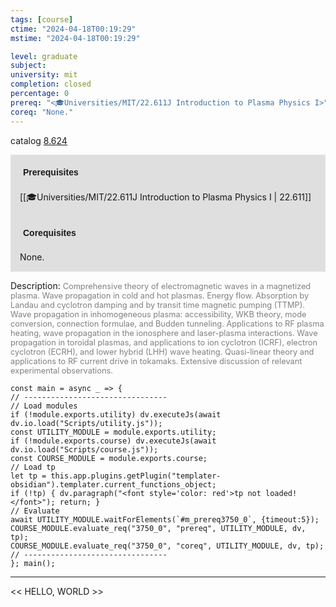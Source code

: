 ```yaml
---
tags: [course]
ctime: "2024-04-18T00:19:29"
mstime: "2024-04-18T00:19:29"

level: graduate
subject: 
university: mit
completion: closed
percentage: 0
prereq: "<🎓Universities/MIT/22.611J Introduction to Plasma Physics I>"
coreq: "None."
---
```


catalog [8.624](http://student.mit.edu/catalog/m8b.html#8.624)

<span style="display: block; padding: 15px; background-color: rgb(100, 100, 100, 0.2);"><font id="m_prereq3750_0" style="display: block; font-family: Arial, sans-serif; font-weight: bold; padding: 5px">Prerequisites</font><br><span id="prereq3750_0">[[🎓Universities/MIT/22.611J Introduction to Plasma Physics I | 22.611]]</span></span>
<span style="display: block; padding: 15px; background-color: rgb(100, 100, 100, 0.2);"><font id="m_coreq3750_0" style="display: block; font-family: Arial, sans-serif; font-weight: bold; padding: 5px">Corequisites</font><br><span id="coreq3750_0">None.</span></span>

<font style="">Description:</font>
<font style="color: grey; font-size: 0.8rem;">Comprehensive theory of electromagnetic waves in a magnetized plasma. Wave propagation in cold and hot plasmas. Energy flow. Absorption by Landau and cyclotron damping and by transit time magnetic pumping (TTMP). Wave propagation in inhomogeneous plasma: accessibility, WKB theory, mode conversion, connection formulae, and Budden tunneling. Applications to RF plasma heating, wave propagation in the ionosphere and laser-plasma interactions. Wave propagation in toroidal plasmas, and applications to ion cyclotron (ICRF), electron cyclotron (ECRH), and lower hybrid (LHH) wave heating. Quasi-linear theory and applications to RF current drive in tokamaks. Extensive discussion of relevant experimental observations.</font>

```dataviewjs
const main = async _ => {
// --------------------------------
// Load modules
if (!module.exports.utility) dv.executeJs(await dv.io.load("Scripts/utility.js"));
const UTILITY_MODULE = module.exports.utility;
if (!module.exports.course) dv.executeJs(await dv.io.load("Scripts/course.js"));
const COURSE_MODULE = module.exports.course;
// Load tp
let tp = this.app.plugins.getPlugin("templater-obsidian").templater.current_functions_object;
if (!tp) { dv.paragraph("<font style='color: red'>tp not loaded!</font>"); return; }
// Evaluate
await UTILITY_MODULE.waitForElements(`#m_prereq3750_0`, {timeout:5});
COURSE_MODULE.evaluate_req("3750_0", "prereq", UTILITY_MODULE, dv, tp);
COURSE_MODULE.evaluate_req("3750_0", "coreq", UTILITY_MODULE, dv, tp);
// --------------------------------
}; main();
```

---

<< HELLO, WORLD >>
